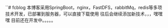 ``# fcblog
本博客采用SpringBoot，nginx，FastDFS，rabbitMq，redis等多项技术开发，已部署到服务器，可以直接下载使用
往后会继续添加新技术，，，嘿嘿嘿
目前还在开发中。。。。。
